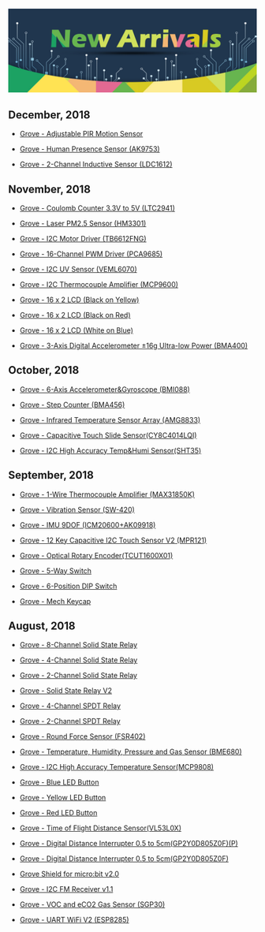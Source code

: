 <p style="text-align:center"><a href="https://www.seeedstudio.com/act-4.html" target="_blank"><img src="https://github.com/SeeedDocument/Grove-2-Channel_SPDT_Relay/raw/master/img/20180823144904.jpg" /></a></p>


## December, 2018

- [Grove - Adjustable PIR Motion Sensor](https://www.seeedstudio.com/Grove-Adjustable-PIR-Motion-Sensor-p-3225.html)

- [Grove - Human Presence Sensor (AK9753)](https://www.seeedstudio.com/Grove-Human-Presence-Sensor-AK975-p-3224.html)

- [Grove - 2-Channel Inductive Sensor (LDC1612)](https://www.seeedstudio.com/Grove-2-Channel-Inductive-Sensor-LDC161-p-3223.html)


## November, 2018

- [Grove - Coulomb Counter 3.3V to 5V (LTC2941)](https://www.seeedstudio.com/Grove-Coulomb-Counter-3.3V-to-5V-%28LTC2941%29-p-3215.html)

- [Grove - Laser PM2.5 Sensor (HM3301)](https://www.seeedstudio.com/Grove-Laser-PM2.5-Sensor-%28HM3301%29-p-3219.html)

- [Grove - I2C Motor Driver (TB6612FNG)](https://www.seeedstudio.com/Grove-I2C-Motor-Driver-%28TB6612FNG%29-p-3220.html)

- [Grove - 16-Channel PWM Driver (PCA9685)](https://www.seeedstudio.com/Grove-16-Channel-PWM-Driver-%28PCA9685%29-p-3221.html)

- [Grove - I2C UV Sensor (VEML6070)](https://www.seeedstudio.com/Grove-I2C-UV-Sensor-(VEML6070)-p-3195.html)

- [Grove - I2C Thermocouple Amplifier (MCP9600)](https://www.seeedstudio.com/Grove-I2C-Thermocouple-Amplifier-(MCP9600)-p-3199.html)

- [Grove - 16 x 2 LCD (Black on Yellow)](https://www.seeedstudio.com/Grove-16-x-2-LCD-(Black-on-Yellow)-p-3198.html)

- [Grove - 16 x 2 LCD (Black on Red)](https://www.seeedstudio.com/Grove-16-x-2-LCD-(Black-on-Red)-p-3197.html)

- [Grove - 16 x 2 LCD (White on Blue)](https://www.seeedstudio.com/Grove-16-x-2-LCD-(White-on-Blue)-p-3196.html)

- [Grove - 3-Axis Digital Accelerometer ±16g Ultra-low Power (BMA400)](https://www.seeedstudio.com/Grove-3-Axis-Digital-Accelerometer-%C2%B116g-Ultra-low-Power-(BMA400)-p-3201.html)


## October, 2018

- [Grove - 6-Axis Accelerometer&Gyroscope (BMI088)](https://www.seeedstudio.com/Grove-6-Axis-Accelerometer-Gyroscope-BMI08-p-3188.html)

- [Grove - Step Counter (BMA456)](https://www.seeedstudio.com/Grove-Step-Counter-BMA45-p-3189.html)

- [Grove - Infrared Temperature Sensor Array (AMG8833)](https://www.seeedstudio.com/Grove-Infrared-Temperature-Sensor-Array-%28AMG8833%29-p-3185.html)

- [Grove - Capacitive Touch Slide Sensor(CY8C4014LQI)](https://www.seeedstudio.com/Grove-Capacitive-Touch-Slide-Sensor%28CY8C4014LQI%29-p-3183.html)

- [Grove - I2C High Accuracy Temp&Humi Sensor(SHT35)](https://www.seeedstudio.com/Grove-I2C-High-Accuracy-Temp%26Humi-Sensor%28SHT35%29-p-3182.html)



## September, 2018

- [Grove - 1-Wire Thermocouple Amplifier (MAX31850K)](https://www.seeedstudio.com/Grove-1-Wire-Thermocouple-Amplifier-%28MAX31850K%29-p-3159.html)

- [Grove - Vibration Sensor (SW-420)](https://www.seeedstudio.com/Grove-Vibration-Sensor-%28SW-420%29-p-3158.html)

- [Grove - IMU 9DOF (ICM20600+AK09918)](https://www.seeedstudio.com/Grove-IMU-9DOF-%28ICM20600%2BAK09918%29-p-3157.html)

- [Grove - 12 Key Capacitive I2C Touch Sensor V2 (MPR121)](https://www.seeedstudio.com/Grove-12-Key-Capacitive-I2C-Touch-Sensor-V2-%28MPR121%29-p-3141.html)

- [Grove - Optical Rotary Encoder(TCUT1600X01)](https://www.seeedstudio.com/Grove-Optical-Rotary-Encoder%28TCUT1600X01%29-p-3142.html)

- [Grove - 5-Way Switch](https://www.seeedstudio.com/Grove-5-Way-Switch-p-3136.html)

- [Grove - 6-Position DIP Switch](https://www.seeedstudio.com/Grove-6-Position-DIP-Switch-p-3137.html)

- [Grove - Mech Keycap](https://www.seeedstudio.com/Grove-Mech-Keycap-p-3138.html)



## August, 2018

- [Grove - 8-Channel Solid State Relay](https://www.seeedstudio.com/Grove-8-Channel-Solid-State-Relay-p-3131.html)

- [Grove - 4-Channel Solid State Relay](https://www.seeedstudio.com/Grove-4-Channel-Solid-State-Relay-p-3130.html)

- [Grove - 2-Channel Solid State Relay](https://www.seeedstudio.com/Grove-2-Channel-Solid-State-Relay-p-3129.html)

- [Grove - Solid State Relay V2](https://www.seeedstudio.com/Grove-Solid-State-Relay-V2-p-3128.html)

- [Grove - 4-Channel SPDT Relay](https://www.seeedstudio.com/Grove-4-Channel-SPDT-Relay-p-3119.html)

- [Grove - 2-Channel SPDT Relay](https://www.seeedstudio.com/Grove-2-Channel-SPDT-Relay-p-3118.html)

- [Grove - Round Force Sensor (FSR402)](https://www.seeedstudio.com/Grove-Round-Force-Sensor-(FSR402)-p-3110.html)

- [Grove - Temperature, Humidity, Pressure and Gas Sensor (BME680)](https://www.seeedstudio.com/Grove-Temperature,-Humidity,-Pressure-and-Gas-Sensor-(BME680)-p-3109.html)

- [Grove - I2C High Accuracy Temperature Sensor(MCP9808)](https://www.seeedstudio.com/Grove-I2C-High-Accuracy-Temperature-Sensor(MCP9808)-p-3108.html)

- [Grove - Blue LED Button](https://www.seeedstudio.com/Grove-Blue-LED-Button-p-3104.html)

- [Grove - Yellow LED Button](https://www.seeedstudio.com/Grove-Yellow-LED-Button-p-3101.html)

- [Grove - Red LED Button](https://www.seeedstudio.com/Grove-Red-LED-Button-p-3096.html)

- [Grove - Time of Flight Distance Sensor(VL53L0X)](https://www.seeedstudio.com/Grove-Time-of-Flight-Distance-Sensor(VL53L0X)-p-3086.html)

- [Grove - Digital Distance Interrupter 0.5 to 5cm(GP2Y0D805Z0F)(P)](https://www.seeedstudio.com/Grove-Digital-Distance-Interrupter-0.5-to-5cm(GP2Y0D805Z0F)(P)-p-3085.html)

- [Grove - Digital Distance Interrupter 0.5 to 5cm(GP2Y0D805Z0F)](https://www.seeedstudio.com/Grove-Digital-Distance-Interrupter-0.5-to-5cm(GP2Y0D805Z0F)-p-3084.html)

- [Grove Shield for micro:bit v2.0](https://www.seeedstudio.com/Grove-Shield-for-micro:bit-v2.0-p-3083.html)

- [Grove - I2C FM Receiver v1.1](https://www.seeedstudio.com/Grove-I2C-FM-Receiver-v1.1-p-3076.html)

- [Grove - VOC and eCO2 Gas Sensor (SGP30)](https://www.seeedstudio.com/-Grove-VOC-and-eCO2-Gas-Sensor-(SGP30)-p-3071.html)

- [Grove - UART WiFi V2 (ESP8285)](https://www.seeedstudio.com/Grove-UART-WiFi-V2-(ESP8285)-p-3054.html)
